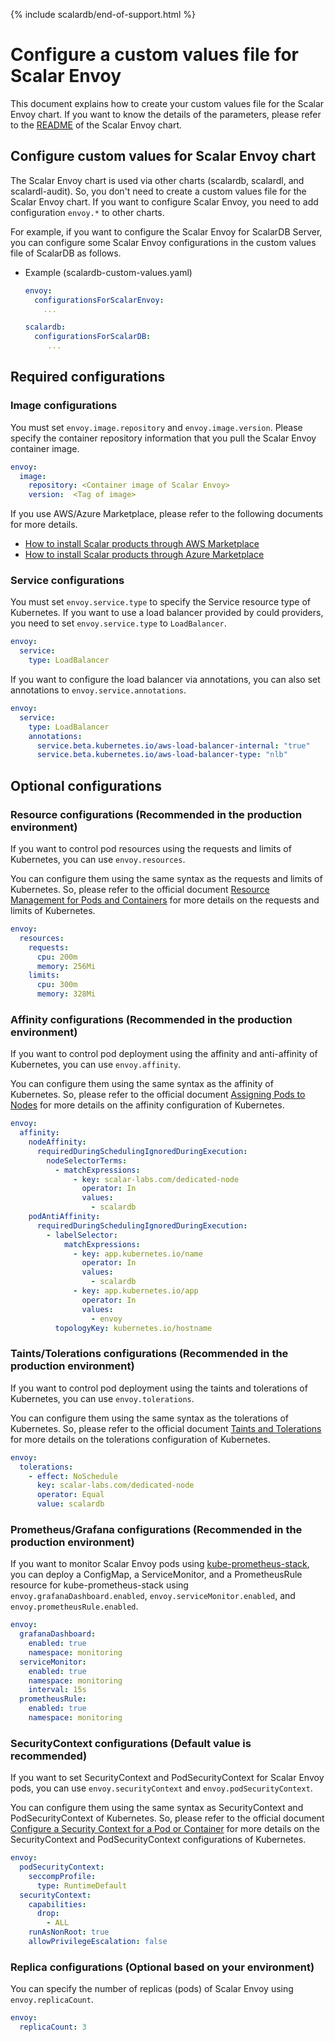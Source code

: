 {% include scalardb/end-of-support.html %}

# Configure a custom values file for Scalar Envoy

This document explains how to create your custom values file for the Scalar Envoy chart. If you want to know the details of the parameters, please refer to the [README](https://github.com/scalar-labs/helm-charts/blob/main/charts/envoy/README.md) of the Scalar Envoy chart.

## Configure custom values for Scalar Envoy chart

The Scalar Envoy chart is used via other charts (scalardb, scalardl, and scalardl-audit). So, you don't need to create a custom values file for the Scalar Envoy chart. If you want to configure Scalar Envoy, you need to add configuration `envoy.*` to other charts.

For example, if you want to configure the Scalar Envoy for ScalarDB Server, you can configure some Scalar Envoy configurations in the custom values file of ScalarDB as follows.

* Example (scalardb-custom-values.yaml)
  ```yaml
  envoy:
    configurationsForScalarEnvoy: 
      ...
  
  scalardb:
    configurationsForScalarDB: 
       ...
  ```

## Required configurations

### Image configurations

You must set `envoy.image.repository` and `envoy.image.version`. Please specify the container repository information that you pull the Scalar Envoy container image.

```yaml
envoy:
  image:
    repository: <Container image of Scalar Envoy>
    version:  <Tag of image>
```

If you use AWS/Azure Marketplace, please refer to the following documents for more details.

* [How to install Scalar products through AWS Marketplace](https://github.com/scalar-labs/scalar-kubernetes/blob/master/docs/AwsMarketplaceGuide.md)
* [How to install Scalar products through Azure Marketplace](https://github.com/scalar-labs/scalar-kubernetes/blob/master/docs/AzureMarketplaceGuide.md)

### Service configurations

You must set `envoy.service.type` to specify the Service resource type of Kubernetes. If you want to use a load balancer provided by could providers, you need to set `envoy.service.type` to `LoadBalancer`.

```yaml
envoy:
  service:
    type: LoadBalancer
```

If you want to configure the load balancer via annotations, you can also set annotations to `envoy.service.annotations`.

```yaml
envoy:
  service:
    type: LoadBalancer
    annotations:
      service.beta.kubernetes.io/aws-load-balancer-internal: "true"
      service.beta.kubernetes.io/aws-load-balancer-type: "nlb"
```

## Optional configurations

### Resource configurations (Recommended in the production environment)

If you want to control pod resources using the requests and limits of Kubernetes, you can use `envoy.resources`.

You can configure them using the same syntax as the requests and limits of Kubernetes. So, please refer to the official document [Resource Management for Pods and Containers](https://kubernetes.io/docs/concepts/configuration/manage-resources-containers/) for more details on the requests and limits of Kubernetes.

```yaml
envoy:
  resources:
    requests:
      cpu: 200m
      memory: 256Mi
    limits:
      cpu: 300m
      memory: 328Mi
```

### Affinity configurations (Recommended in the production environment)

If you want to control pod deployment using the affinity and anti-affinity of Kubernetes, you can use `envoy.affinity`.

You can configure them using the same syntax as the affinity of Kubernetes. So, please refer to the official document [Assigning Pods to Nodes](https://kubernetes.io/docs/concepts/scheduling-eviction/assign-pod-node/) for more details on the affinity configuration of Kubernetes.

```yaml
envoy:
  affinity:
    nodeAffinity:
      requiredDuringSchedulingIgnoredDuringExecution:
        nodeSelectorTerms:
          - matchExpressions:
              - key: scalar-labs.com/dedicated-node
                operator: In
                values:
                  - scalardb
    podAntiAffinity:
      requiredDuringSchedulingIgnoredDuringExecution:
        - labelSelector:
            matchExpressions:
              - key: app.kubernetes.io/name
                operator: In
                values:
                  - scalardb
              - key: app.kubernetes.io/app
                operator: In
                values:
                  - envoy
          topologyKey: kubernetes.io/hostname
```

### Taints/Tolerations configurations (Recommended in the production environment)

If you want to control pod deployment using the taints and tolerations of Kubernetes, you can use `envoy.tolerations`.

You can configure them using the same syntax as the tolerations of Kubernetes. So, please refer to the official document [Taints and Tolerations](https://kubernetes.io/docs/concepts/scheduling-eviction/taint-and-toleration/) for more details on the tolerations configuration of Kubernetes.

```yaml
envoy:
  tolerations:
    - effect: NoSchedule
      key: scalar-labs.com/dedicated-node
      operator: Equal
      value: scalardb
```

### Prometheus/Grafana configurations (Recommended in the production environment)

If you want to monitor Scalar Envoy pods using [kube-prometheus-stack](https://github.com/prometheus-community/helm-charts/tree/main/charts/kube-prometheus-stack), you can deploy a ConfigMap, a ServiceMonitor, and a PrometheusRule resource for kube-prometheus-stack using `envoy.grafanaDashboard.enabled`, `envoy.serviceMonitor.enabled`, and `envoy.prometheusRule.enabled`.

```yaml
envoy:
  grafanaDashboard:
    enabled: true
    namespace: monitoring
  serviceMonitor:
    enabled: true
    namespace: monitoring
    interval: 15s
  prometheusRule:
    enabled: true
    namespace: monitoring
```

### SecurityContext configurations (Default value is recommended)

If you want to set SecurityContext and PodSecurityContext for Scalar Envoy pods, you can use `envoy.securityContext` and `envoy.podSecurityContext`.

You can configure them using the same syntax as SecurityContext and PodSecurityContext of Kubernetes. So, please refer to the official document [Configure a Security Context for a Pod or Container](https://kubernetes.io/docs/tasks/configure-pod-container/security-context/) for more details on the SecurityContext and PodSecurityContext configurations of Kubernetes.

```yaml
envoy:
  podSecurityContext:
    seccompProfile:
      type: RuntimeDefault
  securityContext:
    capabilities:
      drop:
        - ALL
    runAsNonRoot: true
    allowPrivilegeEscalation: false
```

### Replica configurations (Optional based on your environment)

You can specify the number of replicas (pods) of Scalar Envoy using `envoy.replicaCount`.

```yaml
envoy:
  replicaCount: 3
```
